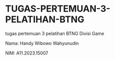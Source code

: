 # TUGAS-PERTEMUAN-3-PELATIHAN-BTNG
tugas pertemuan 3 pelatihan BTNG Divisi Game

Nama: Handy Wibowo Wahyunudin

NIM: A11.2023.15007
